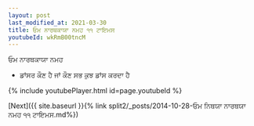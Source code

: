 ```yaml
---
layout: post
last_modified_at: 2021-03-30
title: ਓਮ ਨਾਰਥਕਾਯਾ ਨਮਹ ੧੧ ਟਾਇਮਸ
youtubeId: wkRmB00tncM
---
```

 
 
 ਓਮ ਨਾਰਥਕਾਯਾ ਨਮਹ  
 
 -  ਡਾਂਸਰ ਕੌਣ ਹੈ ਜਾਂ ਕੌਣ ਸਭ ਕੁਝ ਡਾਂਸ ਕਰਦਾ ਹੈ 
 
  
 
  
 
 
 
 
 
 


{% include youtubePlayer.html id=page.youtubeId %}
 
[Next]({{ site.baseurl }}{% link  split2/_posts/2014-10-28-ਓਮ ਨਿਥਯਾ ਨਾਰਥਯਾ ਨਮਹ ੧੧ ਟਾਇਮਸ.md%})
 
